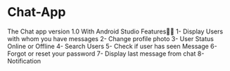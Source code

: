 # Chat-App
The Chat app version 1.0 With Android Studio Features🤩🔥  1- Display Users with whom you have messages  2- Change profile photo  3- User Status Online or Offline  4- Search Users  5- Check if user has seen Message 6- Forgot or reset your password  7- Display last message from chat  8- Notification 

